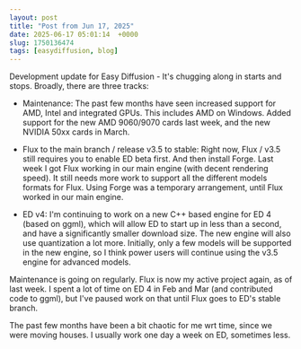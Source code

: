 ```yaml
---
layout: post
title: "Post from Jun 17, 2025"
date: 2025-06-17 05:01:14  +0000
slug: 1750136474
tags: [easydiffusion, blog]
---
```


Development update for Easy Diffusion - It's chugging along in starts and stops. Broadly, there are three tracks:

- Maintenance: The past few months have seen increased support for AMD, Intel and integrated GPUs. This includes AMD on Windows. Added support for the new AMD 9060/9070 cards last week, and the new NVIDIA 50xx cards in March.

- Flux to the main branch / release v3.5 to stable: Right now, Flux / v3.5 still requires you to enable ED beta first. And then install Forge. Last week I got Flux working in our main engine (with decent rendering speed). It still needs more work to support all the different models formats for Flux. Using Forge was a temporary arrangement, until Flux worked in our main engine.

- ED v4: I'm continuing to work on a new C++ based engine for ED 4 (based on ggml), which will allow ED to start up in less than a second, and have a significantly smaller download size. The new engine will also use quantization a lot more. Initially, only a few models will be supported in the new engine, so I think power users will continue using the v3.5 engine for advanced models.

Maintenance is going on regularly. Flux is now my active project again, as of last week. I spent a lot of time on ED 4 in Feb and Mar (and contributed code to ggml), but I've paused work on that until Flux goes to ED's stable branch.

The past few months have been a bit chaotic for me wrt time, since we were moving houses. I usually work one day a week on ED, sometimes less.